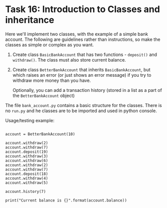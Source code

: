 # Task 16: Introduction to Classes and inheritance

Here we'll implement two classes, with the example of a simple bank account. The following are guidelines rather than instructions, so make the classes as simple or complex as you want.

1. Create class `BasicBankAccount` that has two functions - `deposit()` and `withdraw()`. The class must also store current balance.

2. Create class `BetterBankAccount` that inherits `BasicBankAccount`, but which raises an error (or just shows an error message) if you try to withdraw more money than you have.

    Optionally, you can add a transaction history (stored in a list as a part of the `BetterBankAccount` object)

The file `bank_account.py` contains a basic structure for the classes. There is no `run.py` and he classes are to be imported and used in python console.

Usage/testing example:
```from bank_account import *

account = BetterBankAccount(10)

account.withdraw(2)
account.withdraw(7)
account.deposit(19)
account.withdraw(3)
account.withdraw(6)
account.withdraw(2)
account.withdraw(7)
account.deposit(18)
account.withdraw(4)
account.withdraw(5)

account.history(7)

print("Current balance is {}".format(account.balance))
```